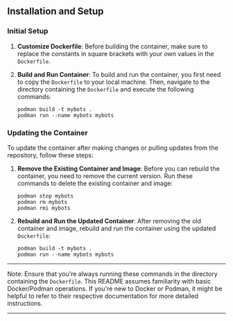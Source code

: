 ## Installation and Setup

### Initial Setup

1. **Customize Dockerfile**: Before building the container, make sure to replace the constants in square brackets with your own values in the `Dockerfile`.

2. **Build and Run Container**: To build and run the container, you first need to copy the `Dockerfile` to your local machine. Then, navigate to the directory containing the `Dockerfile` and execute the following commands:

   ```shell
   podman build -t mybots .
   podman run --name mybots mybots
   ```

### Updating the Container

To update the container after making changes or pulling updates from the repository, follow these steps:

1. **Remove the Existing Container and Image**: Before you can rebuild the container, you need to remove the current version. Run these commands to delete the existing container and image:

   ```shell
   podman stop mybots
   podman rm mybots
   podman rmi mybots
   ```

2. **Rebuild and Run the Updated Container**: After removing the old container and image, rebuild and run the container using the updated `Dockerfile`:

   ```shell
   podman build -t mybots .
   podman run --name mybots mybots
   ```

---

Note: Ensure that you're always running these commands in the directory containing the `Dockerfile`. This README assumes familiarity with basic Docker/Podman operations. If you're new to Docker or Podman, it might be helpful to refer to their respective documentation for more detailed instructions.

---

